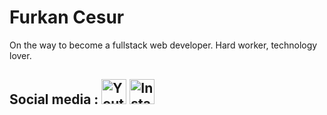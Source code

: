 # Furkan Cesur
On the way to become a fullstack web developer. Hard worker, technology lover. <br>
## Social media : [<img src="https://user-images.githubusercontent.com/86592976/180494915-2cef44f4-a67b-40b6-9b52-00d399b7c614.png" alt="Youtube" width="40" height="40"/>](https://www.youtube.com/channel/UCFvo0lD9gL3lMGu_nPrMQtw) [<img src="https://upload.wikimedia.org/wikipedia/commons/thumb/e/e7/Instagram_logo_2016.svg/2048px-Instagram_logo_2016.svg.png" alt="Instagram" width="40" height="40"/>](https://www.instagram.com/codingwithcesur)
